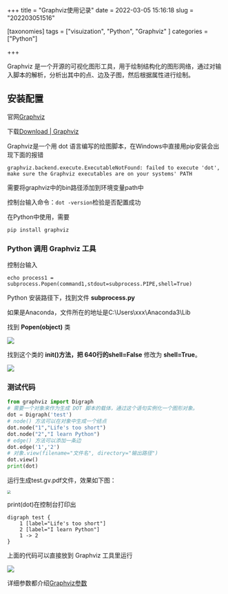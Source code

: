 +++
title = "Graphviz使用记录"
date = 2022-03-05 15:16:18
slug = "202203051516"

[taxonomies]
tags = ["visuization", "Python", "Graphviz" ]
categories = ["Python"]

+++

<!-- more -->

Graphviz 是一个开源的可视化图形工具，用于绘制结构化的图形网络，通过对输入脚本的解析，分析出其中的点、边及子图，然后根据属性进行绘制。

## 安装配置

官网[Graphviz](http://www.graphviz.org/)

下载[Download | Graphviz](https://graphviz.org/download/)

Graphviz是一个用 dot 语言编写的绘图脚本，在Windows中直接用pip安装会出现下面的报错

```
graphviz.backend.execute.ExecutableNotFound: failed to execute 'dot', make sure the Graphviz executables are on your systems' PATH
```

需要将graphviz中的bin路径添加到环境变量path中

控制台输入命令：`dot -version`检验是否配置成功

在Python中使用，需要

```
pip install graphviz
```

### Python 调用 Graphviz 工具

控制台输入

```
echo process1 = subprocess.Popen(command1,stdout=subprocess.PIPE,shell=True)
```

Python 安装路径下，找到文件 **subprocess.py**

如果是Anaconda，文件所在的地址是C:\Users\xxx\Anaconda3\Lib

找到 **Popen(object)** 类

![](C:\Users\prts\Desktop\graphviz使用记录\img\popen.png)

找到这个类的 **init()**方法，把 640行的**shell=False** 修改为 **shell=True**。

![](C:\Users\prts\Desktop\graphviz使用记录\img\init.png)

### 测试代码

```python
from graphviz import Digraph
# 需要一个对象来作为生成 DOT 脚本的载体，通过这个语句实例化一个图形对象。
dot = Digraph('test')
# node() 方法可以在对象中生成一个结点
dot.node("1","Life's too short")
dot.node("2","I learn Python")
# edge() 方法可以添加一条边
dot.edge('1','2')
# 对象.view(filename="文件名", directory="输出路径")
dot.view()
print(dot)
```

运行生成test.gv.pdf文件，效果如下图：

<img src="C:\Users\prts\Desktop\graphviz使用记录\img\res.png" style="zoom:50%;" />

print(dot)在控制台打印出

```
digraph test {
	1 [label="Life's too short"]
	2 [label="I learn Python"]
	1 -> 2
}
```

上面的代码可以直接放到 Graphviz 工具里运行

![](C:\Users\prts\Desktop\graphviz使用记录\img\gvedit.png)



详细参数都介绍[Graphviz参数](https://www.cnblogs.com/Zzbj/p/11431015.html)
